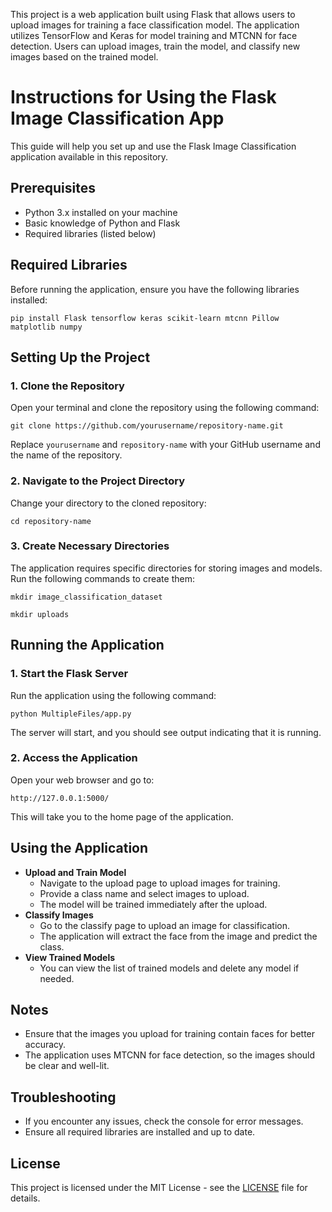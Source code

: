 This project is a web application built using Flask that allows users to upload images for training a face classification model. The application utilizes TensorFlow and Keras for model training and MTCNN for face detection. Users can upload images, train the model, and classify new images based on the trained model.

<!DOCTYPE html>
<html lang="en">
<head>
</head>
<body>

<h1>Instructions for Using the Flask Image Classification App</h1>

<p>This guide will help you set up and use the Flask Image Classification application available in this repository.</p>

<h2>Prerequisites</h2>
<ul>
    <li>Python 3.x installed on your machine</li>
    <li>Basic knowledge of Python and Flask</li>
    <li>Required libraries (listed below)</li>
</ul>

<h2>Required Libraries</h2>
<p>Before running the application, ensure you have the following libraries installed:</p>
<pre><code>pip install Flask tensorflow keras scikit-learn mtcnn Pillow matplotlib numpy</code></pre>

<h2>Setting Up the Project</h2>

<h3>1. Clone the Repository</h3>
<p>Open your terminal and clone the repository using the following command:</p>
<pre><code>git clone https://github.com/yourusername/repository-name.git</code></pre>
<p>Replace <code>yourusername</code> and <code>repository-name</code> with your GitHub username and the name of the repository.</p>

<h3>2. Navigate to the Project Directory</h3>
<p>Change your directory to the cloned repository:</p>
<pre><code>cd repository-name</code></pre>

<h3>3. Create Necessary Directories</h3>
<p>The application requires specific directories for storing images and models. Run the following commands to create them:</p>
<pre><code>mkdir image_classification_dataset</code></pre>
<pre><code>mkdir uploads</code></pre>

<h2>Running the Application</h2>

<h3>1. Start the Flask Server</h3>
<p>Run the application using the following command:</p>
<pre><code>python MultipleFiles/app.py</code></pre>
<p>The server will start, and you should see output indicating that it is running.</p>

<h3>2. Access the Application</h3>
<p>Open your web browser and go to:</p>
<pre><code>http://127.0.0.1:5000/</code></pre>
<p>This will take you to the home page of the application.</p>

<h2>Using the Application</h2>
<ul>
    <li><strong>Upload and Train Model</strong>
        <ul>
            <li>Navigate to the upload page to upload images for training.</li>
            <li>Provide a class name and select images to upload.</li>
            <li>The model will be trained immediately after the upload.</li>
        </ul>
    </li>
    <li><strong>Classify Images</strong>
        <ul>
            <li>Go to the classify page to upload an image for classification.</li>
            <li>The application will extract the face from the image and predict the class.</li>
        </ul>
    </li>
    <li><strong>View Trained Models</strong>
        <ul>
            <li>You can view the list of trained models and delete any model if needed.</li>
        </ul>
    </li>
</ul>

<h2>Notes</h2>
<ul>
    <li>Ensure that the images you upload for training contain faces for better accuracy.</li>
    <li>The application uses MTCNN for face detection, so the images should be clear and well-lit.</li>
</ul>

<h2>Troubleshooting</h2>
<ul>
    <li>If you encounter any issues, check the console for error messages.</li>
    <li>Ensure all required libraries are installed and up to date.</li>
</ul>

<h2>License</h2>
<p>This project is licensed under the MIT License - see the <a href="LICENSE">LICENSE</a> file for details.</p>

</body>
</html>
